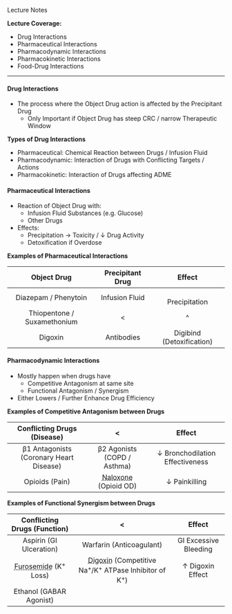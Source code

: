 Lecture Notes

**Lecture Coverage:**
- Drug Interactions
- Pharmaceutical Interactions
- Pharmacodynamic Interactions
- Pharmacokinetic Interactions
- Food-Drug Interactions

---
#### **Drug Interactions**
- The process where the Object Drug action is affected by the Precipitant Drug
	- Only Important if Object Drug has steep CRC / narrow Therapeutic Window

**Types of Drug Interactions**
- Pharmaceutical: Chemical Reaction between Drugs / Infusion Fluid
- Pharmacodynamic: Interaction of Drugs with Conflicting Targets / Actions
- Pharmacokinetic: Interaction of Drugs affecting ADME


#### **Pharmaceutical Interactions**
- Reaction of Object Drug with:
	- Infusion Fluid Substances (e.g. Glucose)
	- Other Drugs
- Effects:
	- Precipitation → Toxicity / ↓ Drug Activity
	- Detoxification if Overdose

**Examples of Pharmaceutical Interactions**

|         Object Drug         | Precipitant Drug |          Effect           |
| :-------------------------: | :--------------: | :-----------------------: |
|    Diazepam / Phenytoin     |  Infusion Fluid  |     <br>Precipitation     |
| Thiopentone / Suxamethonium |        <         |             ^             |
|           Digoxin           |    Antibodies    | Digibind (Detoxification) |


#### **Pharmacodynamic Interactions**
- Mostly happen when drugs have 
	- Competitive Antagonism at same site
	- Functional Antagonism / Synergism
- Either Lowers / Further Enhance Drug Efficiency

**Examples of Competitive Antagonism between Drugs**

|       Conflicting Drugs (Disease)       |                                  <                                   |             Effect              |
| :-------------------------------------: | :------------------------------------------------------------------: | :-----------------------------: |
| β1 Antagonists (Coronary Heart Disease) |                     β2 Agonists (COPD / Asthma)                      | ↓ Bronchodilation Effectiveness |
|             Opioids (Pain)              | <abbr Title="Opioid Receptor Antagonist">Naloxone</abbr> (Opioid OD) |          ↓ Painkilling          |

**Examples of Functional Synergism between Drugs**

|                    Conflicting Drugs (Function)                     |                                                             <                                                             |        Effect         |
| :-----------------------------------------------------------------: | :-----------------------------------------------------------------------------------------------------------------------: | :-------------------: |
|                       Aspirin (GI Ulceration)                       |                                                 Warfarin (Anticoagulant)                                                  | GI Excessive Bleeding |
| <abbr Title="Loop Diuretics">Furosemide</abbr> (K<sup>+</sup> Loss) | <abbr Title="Antiarrhythmics">Digoxin</abbr> (Competitive Na<sup>+</sup>/K<sup>+</sup> ATPase Inhibitor of K<sup>+</sup>) |   ↑ Digoxin Effect    |
|                       Ethanol (GABAR Agonist)                       |                                                                                                                           |                       |

